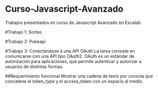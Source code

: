 # Curso-Javascript-Avanzado
 Trabajos presentados en curso de Javascript Avanzado en Escalab
 
#Trabajo 1: Sorteo

#Trabajo 2: Pokeapi

#Trabajo 3: Conectandose a una API OAuth
La tarea consiste en comunicarse con una API tipo OAuth2.
OAuth es un estándar de autorización para aplicaciones, que permite autenticar y autorizar a usuarios de distintas formas.

##Requerimiento funcional
Mostrar una cadena de texto por consola que concatene el token_type y el access_token con un espacio al medio.
